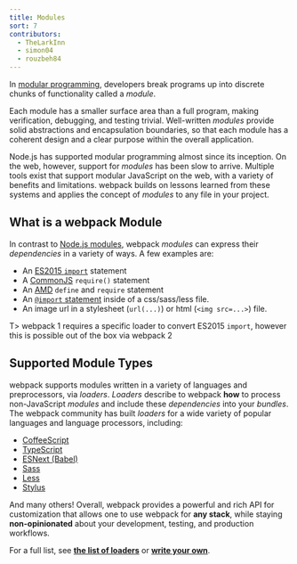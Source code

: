 ```yaml
---
title: Modules
sort: 7
contributors:
  - TheLarkInn
  - simon04
  - rouzbeh84
---
```


In [modular programming](https://en.wikipedia.org/wiki/Modular_programming), developers break programs up into discrete chunks of functionality called a _module_.

Each module has a smaller surface area than a full program, making verification, debugging, and testing trivial.
Well-written _modules_ provide solid abstractions and encapsulation boundaries, so that each module has a coherent design and a clear purpose within the overall application.

Node.js has supported modular programming almost since its inception.
On the web, however, support for _modules_ has been slow to arrive.
Multiple tools exist that support modular JavaScript on the web, with a variety of benefits and limitations.
webpack builds on lessons learned from these systems and applies the concept of _modules_ to any file in your project.

## What is a webpack Module

In contrast to [Node.js modules](https://nodejs.org/api/modules.html), webpack _modules_ can express their _dependencies_ in a variety of ways. A few examples are:

* An [ES2015 `import`](https://developer.mozilla.org/en-US/docs/Web/JavaScript/Reference/Statements/import) statement
* A [CommonJS](http://www.commonjs.org/specs/modules/1.0/) `require()` statement
* An [AMD](https://github.com/amdjs/amdjs-api/blob/master/AMD.md) `define` and `require` statement
* An [`@import` statement](https://developer.mozilla.org/en-US/docs/Web/CSS/@import) inside of a css/sass/less file.
* An image url in a stylesheet (`url(...)`) or html (`<img src=...>`) file.

T> webpack 1 requires a specific loader to convert ES2015 `import`, however this is possible out of the box via webpack 2

## Supported Module Types

webpack supports modules written in a variety of languages and preprocessors, via _loaders_. _Loaders_ describe to webpack **how** to process non-JavaScript _modules_ and include these _dependencies_ into your _bundles_.
The webpack community has built _loaders_ for a wide variety of popular languages and language processors, including:

* [CoffeeScript](http://coffeescript.org)
* [TypeScript](https://www.typescriptlang.org)
* [ESNext (Babel)](https://babeljs.io)
* [Sass](http://sass-lang.com)
* [Less](http://lesscss.org)
* [Stylus](http://stylus-lang.com)

And many others! Overall, webpack provides a powerful and rich API for customization that allows one to use webpack for **any stack**, while staying **non-opinionated** about your development, testing, and production workflows.

For a full list, see [**the list of loaders**](/loaders) or [**write your own**](/api/loaders).
